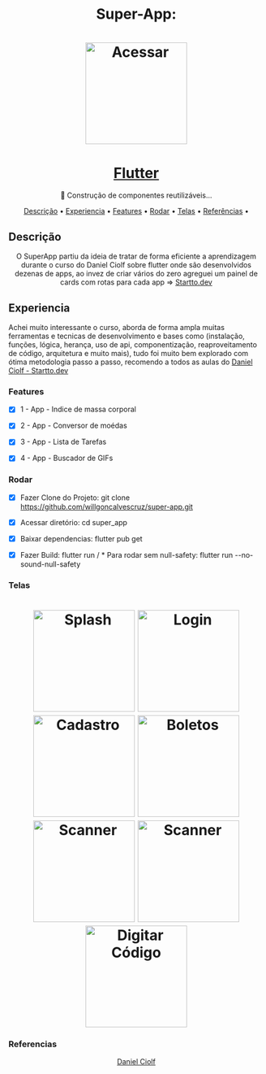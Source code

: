 <h1 align="center">Super-App: </h1>
<h1 align="center">
  <img alt="Acessar" title="#Acessar" src="./assets/images/logofull.png" width="200"/></h1>

<h1 align="center">
    <a href="https://pub.dev/"> Flutter</a></h1>
	<p align="center">🚀 Construção de componentes reutilizáveis...</p>
<div>	

<p align="center">
</h4>
 <a href="#Descrição">Descrição</a> •
 <a href="#Experiencia">Experiencia</a> •
 <a href="#Features">Features</a> •
 <a href="#Rodar">Rodar</a> • 
 <a href="#Telas">Telas</a> •
 <a href="#Referencias">Referências</a> •  
</p>

## Descrição
<p align="center">O SuperApp partiu da ideia de tratar de forma eficiente a aprendizagem durante o curso do Daniel Ciolf sobre flutter onde são desenvolvidos dezenas de apps, ao invez de criar vários do zero agreguei um painel de cards com rotas para cada app  =>
<a href="https://www.startto.dev/">Startto.dev</a>
 </p>

## Experiencia
Achei muito interessante o curso, aborda de forma ampla muitas ferramentas  e tecnicas de desenvolvimento e bases como (instalação, funções, lógica, herança, uso de api, componentização, reaproveitamento de código, arquitetura e muito mais), tudo foi muito bem explorado com ótima metodologia passo a passo, recomendo a todos as aulas do <a href="https://www.startto.dev/">Daniel Ciolf - Startto.dev</a>
### Features
- [x] 1 - App - Indice de massa corporal
- [x] 2 - App - Conversor de moédas
- [x] 3 - App - Lista de Tarefas
- [x] 4 - App - Buscador de GIFs


### Rodar
- [x] Fazer Clone do Projeto: git clone https://github.com/willgoncalvescruz/super-app.git
- [x] Acessar diretório: cd super_app
- [x] Baixar dependencias: flutter pub get
- [x] Fazer Build: flutter run / * Para rodar sem null-safety: flutter run --no-sound-null-safety


### Telas
<h1 align="center">
  <img alt="Splash" title="#Acessar" src="./assets/images/splash.png" width="200"/>
  <img alt="Login" title="#Login" src="./assets/images/login.png" width="200"/>
  <img alt="Cadastro" title="#Cadastro" src="./assets/images/googlesignin.png" width="200"/>
  <img alt="Boletos" title="#Produtos" src="./assets/images/meusboletos.png" width="200"/>
  <img alt="Scanner" title="#Adcionar" src="./assets/images/scanner.png" width="200"/>
  <img alt="Scanner" title="#Adcionar" src="./assets/images/scannertimeout.png" width="200"/>
  <img alt="Digitar Código" title="#Carrinho" src="./assets/images/digitarcodigo1.png" width="200"/>
</h1>

### Referencias
   <p align="center">
      <a href="https://startto.dev">Daniel Ciolf</a>
   </p>